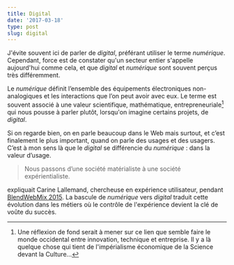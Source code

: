 ```yaml
---
title: Digital
date: '2017-03-18'
type: post
slug: digital
---
```


J'évite souvent ici de parler de <em>digital</em>, préférant utiliser le terme <em>numérique</em>. Cependant, force est de constater qu'un secteur entier s'appelle aujourd'hui comme cela, et que <em>digital</em> et <em>numérique</em> sont souvent perçus très différemment.

Le <em>numérique</em> définit l’ensemble des équipements électroniques non-analogiques et les interactions que l’on peut avoir avec eux. Le terme est souvent associé à une valeur scientifique, mathématique, entrepreneuriale[^1] qui nous pousse à parler plutôt, lorsqu'on imagine certains projets, de <em>digital</em>.

[^1]: Une réflexion de fond serait à mener sur ce lien que semble faire le monde occidental entre innovation, technique et entreprise. Il y a là quelque chose qui tient de l'impérialisme économique de la Science devant la Culture…

Si on regarde bien, on en parle beaucoup dans le Web mais surtout, et c’est finalement le plus important, quand on parle des usages et des usagers. C’est à mon sens là que le <em>digital</em> se différencie du <em>numérique</em> : dans la valeur d’usage.

> Nous passons d’une société matérialiste à une société expérientialiste.

expliquait Carine Lallemand, chercheuse en expérience utilisateur, pendant [BlendWebMix 2015](https://fr.slideshare.net/Carine_Lallemand/blendwebmix-2015-ux-design-et-si-la-cl-du-succs-se-trouvait-dans-les-thories-sur-lux). La bascule de <em>numérique</em> vers <em>digital</em> traduit cette évolution dans les métiers où le contrôle de l'expérience devient la clé de voûte du succès.
